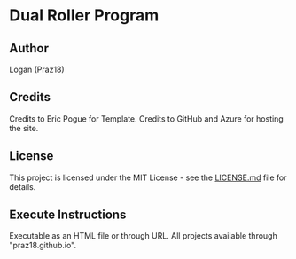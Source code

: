 # Dual Roller Program

## Author
Logan (Praz18)

## Credits
Credits to Eric Pogue for Template. Credits to GitHub and Azure for hosting the site.

## License
This project is licensed under the MIT License - see the [LICENSE.md](LICENSE) file for details.

## Execute Instructions
Executable as an HTML file or through URL. All projects available through "praz18.github.io".
